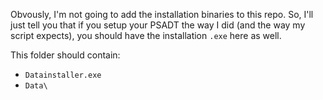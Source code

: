 Obvously, I'm not going to add the installation binaries to this repo.
So, I'll just tell you that if you setup your PSADT the way I did (and the way my script expects), you should have the installation `.exe` here as well.

This folder should contain:

- `Datainstaller.exe`
- `Data\`
